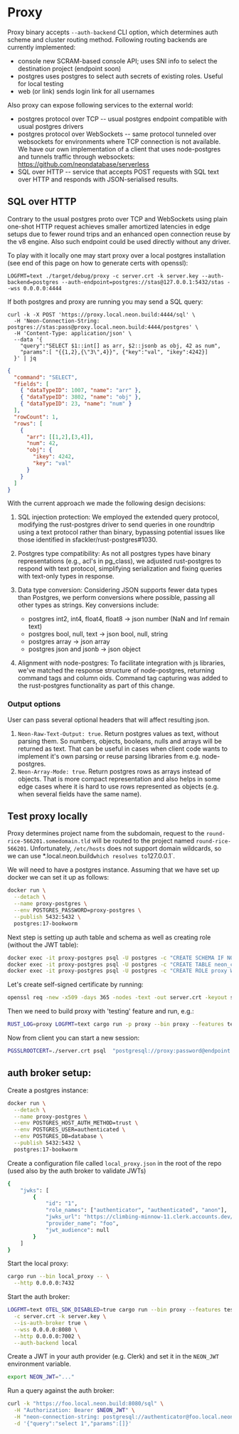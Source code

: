 # Proxy

Proxy binary accepts `--auth-backend` CLI option, which determines auth scheme and cluster routing method. Following routing backends are currently implemented:

* console
  new SCRAM-based console API; uses SNI info to select the destination project (endpoint soon)
* postgres
  uses postgres to select auth secrets of existing roles. Useful for local testing
* web (or link)
  sends login link for all usernames

Also proxy can expose following services to the external world:

* postgres protocol over TCP -- usual postgres endpoint compatible with usual
  postgres drivers
* postgres protocol over WebSockets -- same protocol tunneled over websockets
  for environments where TCP connection is not available. We have our own
  implementation of a client that uses node-postgres and tunnels traffic through
  websockets: https://github.com/neondatabase/serverless
* SQL over HTTP -- service that accepts POST requests with SQL text over HTTP
  and responds with JSON-serialised results.


## SQL over HTTP

Contrary to the usual postgres proto over TCP and WebSockets using plain
one-shot HTTP request achieves smaller amortized latencies in edge setups due to
fewer round trips and an enhanced open connection reuse by the v8 engine. Also
such endpoint could be used directly without any driver.

To play with it locally one may start proxy over a local postgres installation
(see end of this page on how to generate certs with openssl):

```
LOGFMT=text ./target/debug/proxy -c server.crt -k server.key --auth-backend=postgres --auth-endpoint=postgres://stas@127.0.0.1:5432/stas --wss 0.0.0.0:4444
```

If both postgres and proxy are running you may send a SQL query:
```console
curl -k -X POST 'https://proxy.local.neon.build:4444/sql' \
  -H 'Neon-Connection-String: postgres://stas:pass@proxy.local.neon.build:4444/postgres' \
  -H 'Content-Type: application/json' \
  --data '{
    "query":"SELECT $1::int[] as arr, $2::jsonb as obj, 42 as num",
    "params":[ "{{1,2},{\"3\",4}}", {"key":"val", "ikey":4242}]
  }' | jq
```
```json
{
  "command": "SELECT",
  "fields": [
    { "dataTypeID": 1007, "name": "arr" },
    { "dataTypeID": 3802, "name": "obj" },
    { "dataTypeID": 23, "name": "num" }
  ],
  "rowCount": 1,
  "rows": [
    {
      "arr": [[1,2],[3,4]],
      "num": 42,
      "obj": {
        "ikey": 4242,
        "key": "val"
      }
    }
  ]
}
```


With the current approach we made the following design decisions:

1. SQL injection protection: We employed the extended query protocol, modifying
   the rust-postgres driver to send queries in one roundtrip using a text
   protocol rather than binary, bypassing potential issues like those identified
   in sfackler/rust-postgres#1030.

2. Postgres type compatibility: As not all postgres types have binary
   representations (e.g., acl's in pg_class), we adjusted rust-postgres to
   respond with text protocol, simplifying serialization and fixing queries with
   text-only types in response.

3. Data type conversion: Considering JSON supports fewer data types than
   Postgres, we perform conversions where possible, passing all other types as
   strings. Key conversions include:
   - postgres int2, int4, float4, float8 -> json number (NaN and Inf remain
     text)
   - postgres bool, null, text -> json bool, null, string
   - postgres array -> json array
   - postgres json and jsonb -> json object

4. Alignment with node-postgres: To facilitate integration with js libraries,
   we've matched the response structure of node-postgres, returning command tags
   and column oids. Command tag capturing was added to the rust-postgres
   functionality as part of this change.

### Output options

User can pass several optional headers that will affect resulting json.

1. `Neon-Raw-Text-Output: true`. Return postgres values as text, without parsing them. So numbers, objects, booleans, nulls and arrays will be returned as text. That can be useful in cases when client code wants to implement it's own parsing or reuse parsing libraries from e.g. node-postgres.
2. `Neon-Array-Mode: true`. Return postgres rows as arrays instead of objects. That is more compact representation and also helps in some edge
cases where it is hard to use rows represented as objects (e.g. when several fields have the same name).

## Test proxy locally

Proxy determines project name from the subdomain, request to the `round-rice-566201.somedomain.tld` will be routed to the project named `round-rice-566201`. Unfortunately, `/etc/hosts` does not support domain wildcards, so we can use *.local.neon.build` which resolves to `127.0.0.1`.

We will need to have a postgres instance. Assuming that we have set up docker we can set it up as follows:
```sh
docker run \
  --detach \
  --name proxy-postgres \
  --env POSTGRES_PASSWORD=proxy-postgres \
  --publish 5432:5432 \
  postgres:17-bookworm
```

Next step is setting up auth table and schema as well as creating role (without the JWT table):
```sh
docker exec -it proxy-postgres psql -U postgres -c "CREATE SCHEMA IF NOT EXISTS neon_control_plane"
docker exec -it proxy-postgres psql -U postgres -c "CREATE TABLE neon_control_plane.endpoints (endpoint_id VARCHAR(255) PRIMARY KEY, allowed_ips VARCHAR(255))"
docker exec -it proxy-postgres psql -U postgres -c "CREATE ROLE proxy WITH SUPERUSER LOGIN PASSWORD 'password';"
```

Let's create self-signed certificate by running:
```sh
openssl req -new -x509 -days 365 -nodes -text -out server.crt -keyout server.key -subj "/CN=*.local.neon.build"
```

Then we need to build proxy with 'testing' feature and run, e.g.:
```sh
RUST_LOG=proxy LOGFMT=text cargo run -p proxy --bin proxy --features testing -- --auth-backend postgres --auth-endpoint 'postgresql://postgres:proxy-postgres@127.0.0.1:5432/postgres' -c server.crt -k server.key
```

Now from client you can start a new session:

```sh
PGSSLROOTCERT=./server.crt psql  "postgresql://proxy:password@endpoint.local.neon.build:4432/postgres?sslmode=verify-full"
```

## auth broker setup:

Create a postgres instance:
```sh
docker run \
  --detach \
  --name proxy-postgres \
  --env POSTGRES_HOST_AUTH_METHOD=trust \
  --env POSTGRES_USER=authenticated \
  --env POSTGRES_DB=database \
  --publish 5432:5432 \
  postgres:17-bookworm
```

Create a configuration file called `local_proxy.json` in the root of the repo (used also by the auth broker to validate JWTs)
```sh
{
    "jwks": [
        {
            "id": "1",
            "role_names": ["authenticator", "authenticated", "anon"],
            "jwks_url": "https://climbing-minnow-11.clerk.accounts.dev/.well-known/jwks.json",
            "provider_name": "foo",
            "jwt_audience": null
        }
    ]
}
```

Start the local proxy:
```sh
cargo run --bin local_proxy -- \
  --http 0.0.0.0:7432
```

Start the auth broker:
```sh
LOGFMT=text OTEL_SDK_DISABLED=true cargo run --bin proxy --features testing -- \
  -c server.crt -k server.key \
  --is-auth-broker true \
  --wss 0.0.0.0:8080 \
  --http 0.0.0.0:7002 \
  --auth-backend local
```

Create a JWT in your auth provider (e.g. Clerk) and set it in the `NEON_JWT` environment variable.
```sh
export NEON_JWT="..."
```

Run a query against the auth broker:
```sh
curl -k "https://foo.local.neon.build:8080/sql" \
  -H "Authorization: Bearer $NEON_JWT" \
  -H "neon-connection-string: postgresql://authenticator@foo.local.neon.build/database" \
  -d '{"query":"select 1","params":[]}'
```
